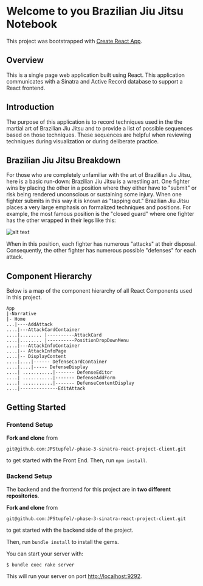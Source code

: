 # Welcome to you Brazilian Jiu Jitsu Notebook

This project was bootstrapped with [Create React App](https://github.com/facebook/create-react-app).

## Overview

This is a single page web application built using React. This application communicates with a Sinatra and Active Record database to support a React frontend.

## Introduction

The purpose of this application is to record techniques used in the the martial art of Brazilian Jiu Jitsu and to provide a list of possible sequences based on those techniques. These sequences are helpful when reviewing techniques during visualization or during deliberate practice.

## Brazilian Jiu Jitsu Breakdown

For those who are completely unfamiliar with the art of Brazlilian Jiu Jitsu, here is a basic run-down: Brazilian Jiu Jitsu is a wrestling art. One fighter wins by placing the other in a position where they either have to "submit" or risk being rendered unconscious or sustaining some injury. When one fighter submits in this way it is known as "tapping out." Brazilian Jiu Jitsu places a very large emphasis on formalized techniques and positions. For example, the most famous position is the "closed guard" where one fighter has the other wrapped in their legs like this:

![alt text](https://encrypted-tbn0.gstatic.com/images?q=tbn:ANd9GcTyl7jpfpE8yxsir-dnbYLPHDYUq8dCNgpxQw&usqp=CAU)

When in this position, each fighter has numerous "attacks" at their disposal. Consequently, the other fighter has numerous possible "defenses" for each attack.

## Component Hierarchy

Below is a map of the component hierarchy of all React Components used in this project.

```
App
|-Narrative
|- Home
...|----AddAttack
....|---AttackCardContainer
....|........ |----------AttackCard
....|........ |----------PositionDropDownMenu
....|---AttackInfoContainer
....|-- AttackInfoPage
....|-- DisplayContent
....|....|------ DefenseCardContainer
....|....|----- DefenseDisplay
....| ...........|------- DefenseEditor
....| ...........|------- DefenseAddForm
....| ...........|------- DefenseContentDisplay
....|--------------EditAttack

```

## Getting Started

### Frontend Setup

**Fork and clone** from

```
git@github.com:JPStupfel/-phase-3-sinatra-react-project-client.git
```

to get started with the Front End. Then, run
`npm install`.

### Backend Setup

The backend and the frontend for this project are in **two different repositories**.

**Fork and clone** from

```
git@github.com:JPStupfel/-phase-3-sinatra-react-project-client.git

```

to get started with the backend side of the project.

Then, run `bundle install` to install the gems.

You can start your server with:

```console
$ bundle exec rake server
```

This will run your server on port
[http://localhost:9292](http://localhost:9292).

